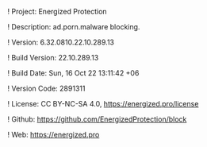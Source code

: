 ! Project: Energized Protection

! Description: ad.porn.malware blocking.

! Version: 6.32.0810.22.10.289.13

! Build Version: 22.10.289.13

! Build Date: Sun, 16 Oct 22 13:11:42 +06

! Version Code: 2891311

! License: CC BY-NC-SA 4.0, https://energized.pro/license

! Github: https://github.com/EnergizedProtection/block

! Web: https://energized.pro
